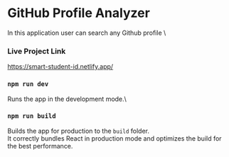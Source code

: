 # GitHub Profile Analyzer

 In this application user can search any Github profile \
 

### Live Project Link
https://smart-student-id.netlify.app/

### `npm run dev`

Runs the app in the development mode.\


### `npm run build`

Builds the app for production to the `build` folder.\
It correctly bundles React in production mode and optimizes the build for the best performance.
